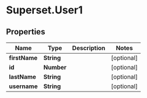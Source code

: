 # Superset.User1

## Properties
Name | Type | Description | Notes
------------ | ------------- | ------------- | -------------
**firstName** | **String** |  | [optional] 
**id** | **Number** |  | [optional] 
**lastName** | **String** |  | [optional] 
**username** | **String** |  | [optional] 

